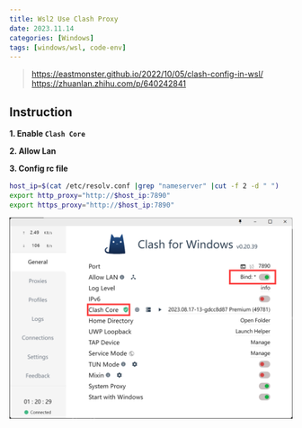 ```yaml
---
title: Wsl2 Use Clash Proxy
date: 2023.11.14
categories: [Windows]
tags: [windows/wsl, code-env]
---
```


> https://eastmonster.github.io/2022/10/05/clash-config-in-wsl/  
> https://zhuanlan.zhihu.com/p/640242841

## Instruction

**1. Enable `Clash Core`**

**2. Allow Lan**

**3. Config rc file**

```bash
host_ip=$(cat /etc/resolv.conf |grep "nameserver" |cut -f 2 -d " ")
export http_proxy="http://$host_ip:7890"
export https_proxy="http://$host_ip:7890"
```

![Alt text](../../.images/wsl-clash.png)